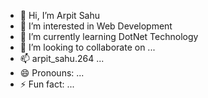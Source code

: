 - 👋 Hi, I’m Arpit Sahu
- 👀 I’m interested in Web Development
- 🌱 I’m currently learning DotNet Technology
- 💞️ I’m looking to collaborate on ...
- 📫 arpit_sahu.264 ...
- 😄 Pronouns: ...
- ⚡ Fun fact: ...

<!---
Arpitscode/Arpitscode is a ✨ special ✨ repository because its `README.md` (this file) appears on your GitHub profile.
You can click the Preview link to take a look at your changes.
--->
